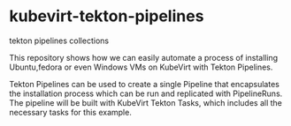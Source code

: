 # kubevirt-tekton-pipelines
tekton pipelines collections

This repository shows how we can easily automate a process of installing Ubuntu,fedora or even Windows VMs on KubeVirt with Tekton Pipelines.

Tekton Pipelines can be used to create a single Pipeline that encapsulates the installation process which can be run and replicated with PipelineRuns. The pipeline will be built with KubeVirt Tekton Tasks, which includes all the necessary tasks for this example.

